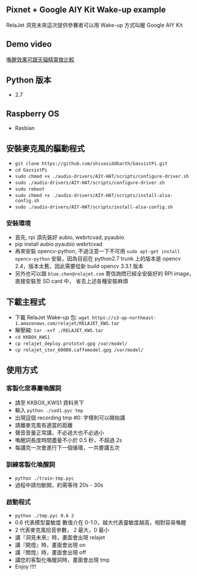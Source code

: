 ## Pixnet + Google AIY Kit Wake-up example

RelaJet 洞見未來這次提供參賽者可以用 Wake-up 方式叫醒 Google AIY Kit

## Demo video
[喚醒效果可跟天貓精靈做比較](https://youtu.be/3iTFkLpioR0)

## Python 版本
* 2.7

## Raspberry OS
* Rasbian

## 安裝麥克風的驅動程式
* `git clone https://github.com/shivasiddharth/GassistPi.git`
* `cd GassistPi`
* `sudo chmod +x ./audio-drivers/AIY-HAT/scripts/configure-driver.sh`
* `sudo ./audio-drivers/AIY-HAT/scripts/configure-driver.sh`
* `sudo reboot`
* `sudo chmod +x ./audio-drivers/AIY-HAT/scripts/install-alsa-config.sh`
* `sudo ./audio-drivers/AIY-HAT/scripts/install-alsa-config.sh`

### 安裝環境
* 首先, rpi 須先裝好 aubio, webrtcvad, pyaubio
* pip install aubio pyaubio webrtcvad
* 再來安裝 opencv-python, 不過注意一下不可用 `sudo apt-get install opencv-python` 安裝，因為目前在 python2.7 trunk 上的版本是 opencv 2.4，版本太舊，因此需要從新 build opencv 3.3.1 版本
* 另外也可以跟 `blue.chen@relajet.com` 寄信詢問已經全安裝好的 RPI image，直接安裝至 SD card 中， 省去上述各種安裝麻煩

## 下載主程式
* 下載 RelaJet Wake-up 包: `wget https://s3-ap-northeast-1.amazonaws.com/relajet/RELAJET_KWS.tar`
* 解壓縮: `tar -xvf ./RELAJET_KWS.tar`
* `cd KKBOX_KWS1`
* `cp relajet_deploy.prototxt.gpg /var/model/`
* `cp relajet_iter_60000.caffemodel.gpg /var/model/`

## 使用方式

### 客製化您專屬喚醒詞
* 請至 KKBOX_KWS1 資料夾下
* 輸入 `python ./vad1.pyc tmp`
* 出現這個 recording tmp #0: 字樣則可以開始講
* 請離麥克風有適當的距離
* 聲音音量正常講，不必過大也不必過小
* 喚醒詞長度時間盡量不小於 0.5 秒，不超過 2s
* 每講完一次會進行下一個循環，一共要講五次

### 訓練客製化喚醒詞
* `python ./train-tmp.pyc`
* 過程中請勿斷開，約需等待 20s - 30s

### 啟動程式
* `python ./tmp.pyc 0.6 2`
* 0.6 代表模型靈敏度 數值介在 0-1.0，越大代表靈敏度越高，相對容易喚醒
* 2   代表麥克風拾音參數， 2 最大，0 最小
* 講『洞見未來』時，畫面會出現 relajet
* 講『開燈』時，畫面會出現 on
* 講『關燈』時，畫面會出現 off
* 講您的客製化喚醒詞時，畫面會出現 tmp
* Enjoy !!!!
